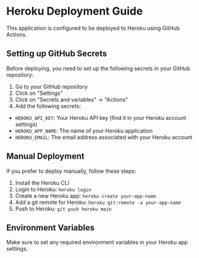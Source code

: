 # Heroku Deployment Guide

This application is configured to be deployed to Heroku using GitHub Actions.

## Setting up GitHub Secrets

Before deploying, you need to set up the following secrets in your GitHub repository:

1. Go to your GitHub repository
2. Click on "Settings"
3. Click on "Secrets and variables" -> "Actions"
4. Add the following secrets:

- `HEROKU_API_KEY`: Your Heroku API key (find it in your Heroku account settings)
- `HEROKU_APP_NAME`: The name of your Heroku application
- `HEROKU_EMAIL`: The email address associated with your Heroku account

## Manual Deployment

If you prefer to deploy manually, follow these steps:

1. Install the Heroku CLI
2. Login to Heroku: `heroku login`
3. Create a new Heroku app: `heroku create your-app-name`
4. Add a git remote for Heroku: `heroku git:remote -a your-app-name`
5. Push to Heroku: `git push heroku main`

## Environment Variables

Make sure to set any required environment variables in your Heroku app settings.
